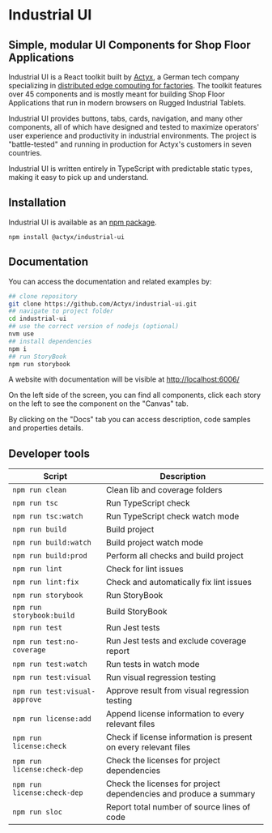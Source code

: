 # Industrial UI

## Simple, modular UI Components for Shop Floor Applications

Industrial UI is a React toolkit built by [Actyx](https://www.actyx.com), a German tech company specializing in [distributed edge computing for factories](https://www.actyx.com/os/). The toolkit features over 45 components and is mostly meant for building Shop Floor Applications that run in modern browsers on Rugged Industrial Tablets.

Industrial UI provides buttons, tabs, cards, navigation, and many other components, all of which have designed and tested to maximize operators' user experience and productivity in industrial environments. The project is "battle-tested" and running in production for Actyx's customers in seven countries.

Industrial UI is written entirely in TypeScript with predictable static types, making it easy to pick up and understand.

## Installation

Industrial UI is available as an [npm package](https://www.npmjs.com/package/@actyx/industrial-ui).

```shell
npm install @actyx/industrial-ui
```

## Documentation

You can access the documentation and related examples by:

```sh
## clone repository
git clone https://github.com/Actyx/industrial-ui.git
## navigate to project folder
cd industrial-ui
## use the correct version of nodejs (optional)
nvm use
## install dependencies
npm i
## run StoryBook
npm run storybook
```

A website with documentation will be visible at [http://localhost:6006/](http://localhost:6006/)

On the left side of the screen, you can find all components, click each story on the left to see the component on the "Canvas" tab.

By clicking on the "Docs" tab you can access description, code samples and properties details.

## Developer tools

| Script | Description  |
|---|---|
| `npm run clean` | Clean lib and coverage folders |
| `npm run tsc` | Run TypeScript check |
| `npm run tsc:watch` | Run TypeScript check watch mode |
| `npm run build` | Build project |
| `npm run build:watch` | Build project watch mode |
| `npm run build:prod` | Perform all checks and build project |
| `npm run lint` | Check for lint issues |
| `npm run lint:fix` | Check and automatically fix lint issues |
| `npm run storybook` | Run StoryBook |
| `npm run storybook:build` | Build StoryBook |
| `npm run test` | Run Jest tests |
| `npm run test:no-coverage` | Run Jest tests and exclude coverage report |
| `npm run test:watch` | Run tests in watch mode |
| `npm run test:visual` | Run visual regression testing |
| `npm run test:visual-approve` | Approve result from visual regression testing |
| `npm run license:add` | Append license information to every relevant files |
| `npm run license:check` | Check if license information is present on every relevant files |
| `npm run license:check-dep` | Check the licenses for project dependencies |
| `npm run license:check-dep` | Check the licenses for project dependencies and produce a summary |
| `npm run sloc` | Report total number of source lines of code |
